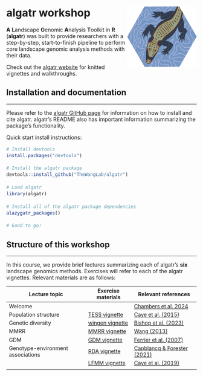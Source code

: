 
<!-- README.md is generated from README.Rmd. Please edit that file -->

# algatr workshop <img src="figures/logo.png" align="right" height="160"/>

**A** **L**andscape **G**enomic **A**nalysis **T**oolkit in **R**
(**algatr**) was built to provide researchers with a step-by-step,
start-to-finish pipeline to perform core landscape genomic analysis
methods with their data.

Check out the [algatr website](thewanglab.github.io/algatr/) for knitted
vignettes and walkthroughs.

## Installation and documentation

------------------------------------------------------------------------

Please refer to the [algatr GitHub
page](https://github.com/TheWangLab/algatr) for information on how to
install and cite algatr. algatr’s README also has important information
summarizing the package’s functionality.

Quick start install instructions:

``` r
# Install devtools
install.packages("devtools")

# Install the algatr package
devtools::install_github("TheWangLab/algatr")

# Load algatr
library(algatr)

# Install all of the algatr package dependencies
alazygatr_packages()

# Good to go!
```

## Structure of this workshop

------------------------------------------------------------------------

In this course, we provide brief lectures summarizing each of algatr’s
**six** landscape genomics methods. Exercises will refer to each of the
algatr vignettes. Relevant materials are as follows:

| Lecture topic                     | Exercise materials                                                                   | Relevant references                                                                                    |
|-----------------------------------|--------------------------------------------------------------------------------------|--------------------------------------------------------------------------------------------------------|
| Welcome                           |                                                                                      | [Chambers et al. 2024](https://onlinelibrary.wiley.com/doi/10.1111/1755-0998.13884)                    |
| Population structure              | [TESS vignette](https://thewanglab.github.io/algatr/articles/TESS_vignette.html)     | [Caye et al. (2015)](https://onlinelibrary.wiley.com/doi/10.1111/1755-0998.12471)                      |
| Genetic diversity                 | [wingen vignette](https://thewanglab.github.io/algatr/articles/wingen_vignette.html) | [Bishop et al. (2023)](https://besjournals.onlinelibrary.wiley.com/doi/10.1111/2041-210X.14090)        |
| MMRR                              | [MMRR vignette](https://thewanglab.github.io/algatr/articles/MMRR_vignette.html)     | [Wang (2013)](https://academic.oup.com/evolut/article/67/12/3403/6851376?login=false)                  |
| GDM                               | [GDM vignette](https://thewanglab.github.io/algatr/articles/GDM_vignette.html)       | [Ferrier et al. (2007)](https://onlinelibrary.wiley.com/doi/10.1111/j.1472-4642.2007.00341.x)          |
| Genotype-environment associations | [RDA vignette](https://thewanglab.github.io/algatr/articles/RDA_vignette.html)       | [Capblancq & Forester (2021)](https://besjournals.onlinelibrary.wiley.com/doi/10.1111/2041-210X.13722) |
|                                   | [LFMM vignette](https://thewanglab.github.io/algatr/articles/LFMM_vignette.html)     | [Caye et al. (2019)](https://academic.oup.com/mbe/article/36/4/852/5290100?login=false)                |
|                                   |                                                                                      |                                                                                                        |
